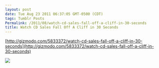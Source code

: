 ```yaml
---
layout: post
date: Tue Aug 23 2011 06:37:05 GMT-0500 (CDT)
tags: Tumblr Posts
Permalink: /2011/08/watch-cd-sales-fall-off-a-cliff-in-30-seconds
title: Watch CD Sales Fall Off A Cliff in 30 Seconds
---
```


[http://gizmodo.com/5833372/watch-cd-sales-fall-off-a-cliff-in-30-seconds](http://gizmodo.com/5833372/watch-cd-sales-fall-off-a-cliff-in-30-seconds)

![](http://cache.gawkerassets.com/assets/images/4/2011/08/30years.gif)
